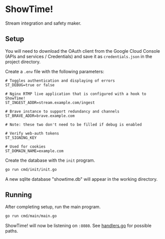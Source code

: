 # ShowTime!

Stream integration and safety maker.

## Setup

You will need to download the OAuth client from the Google Cloud Console
(APIs and services / Credentials) and save it as `credentials.json` in
the project directory.

Create a `.env` file with the following parameters:

```
# Toggles authentication and displaying of errors
ST_DEBUG=true or false

# Nginx RTMP live application that is configured with a hook to ShowTime!
ST_INGEST_ADDR=stream.example.com/ingest

# Brave instance to support redundancy and channels
ST_BRAVE_ADDR=brave.example.com

# Note: these two don't need to be filled if debug is enabled

# Verify web-auth tokens
ST_SIGNING_KEY

# Used for cookies
ST_DOMAIN_NAME=example.com
```

Create the database with the `init` program.

```sh
go run cmd/init/init.go
```

A new sqlite database "showtime.db" will appear in the working directory.

## Running

After completing setup, run the main program.

```sh
go run cmd/main/main.go
```

ShowTime! will now be listening on `:8080`. See
[handlers.go](handlers/handlers.go) for possible paths.
